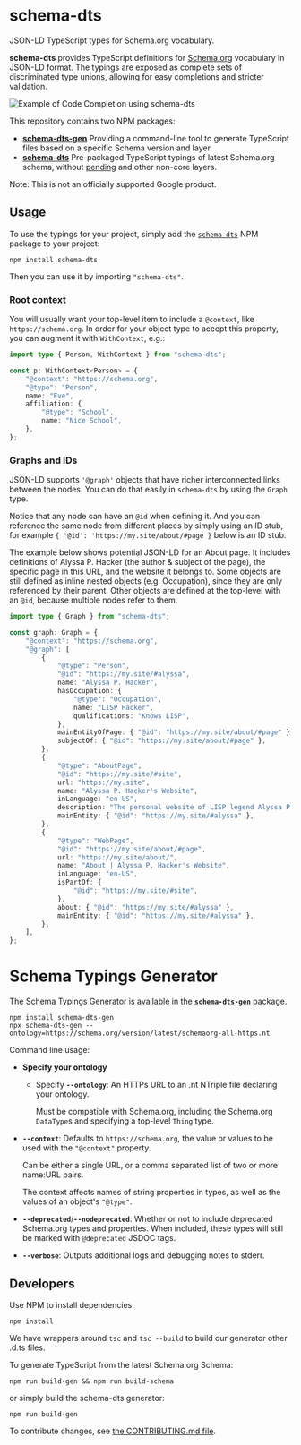# schema-dts

JSON-LD TypeScript types for Schema.org vocabulary.

**schema-dts** provides TypeScript definitions for
[Schema.org](https://schema.org/) vocabulary in JSON-LD format. The typings are
exposed as complete sets of discriminated type unions, allowing for easy
completions and stricter validation.

![Example of Code Completion using schema-dts](./example-1.gif)

This repository contains two NPM packages:

-   **[schema-dts-gen](https://www.npmjs.com/package/schema-dts-gen)** Providing a
    command-line tool to generate TypeScript files based on a specific Schema
    version and layer.
-   **[schema-dts](https://www.npmjs.com/package/schema-dts)** Pre-packaged
    TypeScript typings of latest Schema.org schema, without
    [pending](https://pending.schema.org/) and other non-core layers.

Note: This is not an officially supported Google product.

## Usage

To use the typings for your project, simply add the
[`schema-dts`](https://www.npmjs.com/package/schema-dts) NPM package to your
project:

```command
npm install schema-dts
```

Then you can use it by importing `"schema-dts"`.

### Root context

You will usually want your top-level item to include a `@context`, like
`https://schema.org`. In order for your object type to accept this property, you
can augment it with `WithContext`, e.g.:

```ts
import type { Person, WithContext } from "schema-dts";

const p: WithContext<Person> = {
	"@context": "https://schema.org",
	"@type": "Person",
	name: "Eve",
	affiliation: {
		"@type": "School",
		name: "Nice School",
	},
};
```

### Graphs and IDs

JSON-LD supports `'@graph'` objects that have richer interconnected links
between the nodes. You can do that easily in `schema-dts` by using the `Graph`
type.

Notice that any node can have an `@id` when defining it. And you can reference
the same node from different places by simply using an ID stub, for example
`{ '@id': 'https://my.site/about/#page }` below is an ID stub.

The example below shows potential JSON-LD for an About page. It includes
definitions of Alyssa P. Hacker (the author & subject of the page), the specific
page in this URL, and the website it belongs to. Some objects are still defined
as inline nested objects (e.g. Occupation), since they are only referenced by
their parent. Other objects are defined at the top-level with an `@id`, because
multiple nodes refer to them.

```ts
import type { Graph } from "schema-dts";

const graph: Graph = {
	"@context": "https://schema.org",
	"@graph": [
		{
			"@type": "Person",
			"@id": "https://my.site/#alyssa",
			name: "Alyssa P. Hacker",
			hasOccupation: {
				"@type": "Occupation",
				name: "LISP Hacker",
				qualifications: "Knows LISP",
			},
			mainEntityOfPage: { "@id": "https://my.site/about/#page" },
			subjectOf: { "@id": "https://my.site/about/#page" },
		},
		{
			"@type": "AboutPage",
			"@id": "https://my.site/#site",
			url: "https://my.site",
			name: "Alyssa P. Hacker's Website",
			inLanguage: "en-US",
			description: "The personal website of LISP legend Alyssa P. Hacker",
			mainEntity: { "@id": "https://my.site/#alyssa" },
		},
		{
			"@type": "WebPage",
			"@id": "https://my.site/about/#page",
			url: "https://my.site/about/",
			name: "About | Alyssa P. Hacker's Website",
			inLanguage: "en-US",
			isPartOf: {
				"@id": "https://my.site/#site",
			},
			about: { "@id": "https://my.site/#alyssa" },
			mainEntity: { "@id": "https://my.site/#alyssa" },
		},
	],
};
```

# Schema Typings Generator

The Schema Typings Generator is available in the
[**`schema-dts-gen`**](https://www.npmjs.com/package/schema-dts-gen) package.

    npm install schema-dts-gen
    npx schema-dts-gen --ontology=https://schema.org/version/latest/schemaorg-all-https.nt

Command line usage:

-   **Specify your ontology**

    -   Specify **`--ontology`**: An HTTPs URL to an .nt NTriple file declaring your
        ontology.

        Must be compatible with Schema.org, including the Schema.org `DataType`s and
        specifying a top-level `Thing` type.

-   **`--context`**: Defaults to `https://schema.org`, the value or values to be
    used with the `"@context"` property.

    Can be either a single URL, or a comma separated list of two or more name:URL
    pairs.

    The context affects names of string properties in types, as well as the values
    of an object's `"@type"`.

-   **`--deprecated`**/**`--nodeprecated`**: Whether or not to include deprecated
    Schema.org types and properties. When included, these types will still be
    marked with `@deprecated` JSDOC tags.

-   **`--verbose`**: Outputs additional logs and debugging notes to stderr.

## Developers

Use NPM to install dependencies:

```command
npm install
```

We have wrappers around `tsc` and `tsc --build` to build our generator other
.d.ts files.

To generate TypeScript from the latest Schema.org Schema:

```command
npm run build-gen && npm run build-schema
```

or simply build the schema-dts generator:

```command
npm run build-gen
```

To contribute changes, see [the CONTRIBUTING.md file](./CONTRIBUTING.md).

